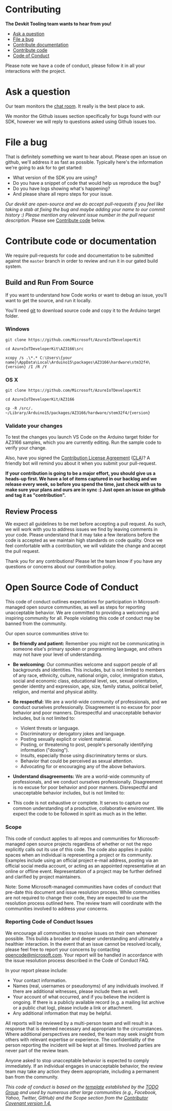 # Contributing

**The Devkit Tooling team wants to hear from you!**

- [Ask a question](#ask-a-question)
- [File a bug](#file-a-bug)
- [Contribute documentation](#contribute-documentation)
- [Contribute code](#contribute-code)
- [Code of Conduct](#Open-Source-Code-of-Conduct)

Please note we have a code of conduct, please follow it in all your interactions with the project.

# Ask a question
Our team monitors the [chat room](https://gitter.im/Microsoft/azure-iot-developer-kit). It really is the best place to ask.

We monitor the Github issues section specifically for bugs found with our SDK, however we will reply to questions asked using Github issues too.

# File a bug
That is definitely something we want to hear about. Please open an issue on github, we'll address it as fast as possible. Typically here's the information we're going to ask for to get started:

- What version of the SDK you are using?
- Do you have a snippet of code that would help us reproduce the bug?
- Do you have logs showing what's happening?
- And please share all repro steps for your issue.

*Our devkit are open-source and we do accept pull-requests if you feel like taking a stab at fixing the bug and maybe adding your name to our commit history :) Please mention any relevant issue number in the pull request description.* Please see [Contribute code](#contribute-code) below.

# Contribute code or documentation
We require pull-requests for code and documentation to be submitted against the `master` branch in order to review and run it in our gated build system. 

## Build and Run From Source

If you want to understand how Code works or want to debug an issue, you'll want to get the source, and run it locally.

You'll need [git] to download source code and copy it to the Arduino target folder. 

### Windows

```
git clone https://github.com/Microsoft/AzureIoTDeveloperKit

cd AzureIoTDeveloperKit\AZ3166\src

xcopy /s .\*.* C:\Users\{your name}\AppData\Local\Arduino15\packages\AZ3166\hardware\stm32f4\{version} /I /R /Y
```

### OS X

```
git clone https://github.com/Microsoft/AzureIoTDeveloperKit

cd AzureIoTDeveloperKit/AZ3166

cp -R /src/. ~/Library/Arduino15/packages/AZ3166/hardware/stem32f4/{version} 
```

### Validate your changes
To test the changes you launch VS Code on the Arduino target folder for AZ3166 samples, which you are currently editing.
Run the sample code to verify your change.

Also, have you signed the [Contribution License Agreement](https://cla.microsoft.com/) ([CLA](https://cla.microsoft.com/))? A friendly bot will remind you about it when you submit your pull-request.

**If your contribution is going to be a major effort, you should give us a heads-up first. We have a lot of items captured in our backlog and we release every week, so before you spend the time, just check with us to make sure your plans and ours are in sync :) Just open an issue on github and tag it as "contribution".**

## Review Process
We expect all guidelines to be met before accepting a pull request. As such, we will work with you to address issues we find by leaving comments in your code. Please understand that it may take a few iterations before the code is accepted as we maintain high standards on code quality. Once we feel comfortable with a contribution, we will validate the change and accept the pull request.

Thank you for any contributions! Please let the team know if you have any questions or concerns about our contribution policy. 

# Open Source Code of Conduct

This code of conduct outlines expectations for participation in Microsoft-managed open source communities, as well as steps for reporting unacceptable behavior. We are committed to providing a welcoming and inspiring community for all. People violating this code of conduct may be banned from the community.

Our open source communities strive to:

* __Be friendly and patient:__ Remember you might not be communicating in someone else's primary spoken or programming language, and others may not have your level of understanding.

* __Be welcoming:__ Our communities welcome and support people of all backgrounds and identities. This includes, but is not limited to members of any race, ethnicity, culture, national origin, color, immigration status, social and economic class, educational level, sex, sexual orientation, gender identity and expression, age, size, family status, political belief, religion, and mental and physical ability.

* __Be respectful:__  We are a world-wide community of professionals, and we conduct ourselves professionally. Disagreement is no excuse for poor behavior and poor manners. Disrespectful and unacceptable behavior includes, but is not limited to:

     - Violent threats or language.
     - Discriminatory or derogatory jokes and language.
     - Posting sexually explicit or violent material.
     - Posting, or threatening to post, people's personally identifying information ("doxing").
     - Insults, especially those using discriminatory terms or slurs.
     - Behavior that could be perceived as sexual attention.
     - Advocating for or encouraging any of the above behaviors.

* __Understand disagreements:__  We are a world-wide community of professionals, and we conduct ourselves professionally. Disagreement is no excuse for poor behavior and poor manners. Disrespectful and unacceptable behavior includes, but is not limited to:
 
*  This code is not exhaustive or complete. It serves to capture our common understanding of a productive, collaborative environment. We expect the code to be followed in spirit as much as in the letter.

### Scope
This code of conduct applies to all repos and communities for Microsoft-managed open source projects regardless of whether or not the repo explicitly calls out its use of this code. The code also applies in public spaces when an individual is representing a project or its community. Examples include using an official project e-mail address, posting via an official social media account, or acting as an appointed representative at an online or offline event. Representation of a project may be further defined and clarified by project maintainers.

Note: Some Microsoft-managed communities have codes of conduct that pre-date this document and issue resolution process. While communities are not required to change their code, they are expected to use the resolution process outlined here. The review team will coordinate with the communities involved to address your concerns.

### Reporting Code of Conduct Issues

We encourage all communities to resolve issues on their own whenever possible. This builds a broader and deeper understanding and ultimately a healthier interaction. In the event that an issue cannot be resolved locally, please feel free to report your concerns by contacting opencode@microsoft.com. Your report will be handled in accordance with the issue resolution process described in the Code of Conduct FAQ.

In your report please include:

* Your contact information.
* Names (real, usernames or pseudonyms) of any individuals involved. If there are additional witnesses, please include them as well.
* Your account of what occurred, and if you believe the incident is ongoing. If there is a publicly available record (e.g. a mailing list archive or a public chat log), please include a link or attachment.
* Any additional information that may be helpful.

All reports will be reviewed by a multi-person team and will result in a response that is deemed necessary and appropriate to the circumstances. Where additional perspectives are needed, the team may seek insight from others with relevant expertise or experience. The confidentiality of the person reporting the incident will be kept at all times. Involved parties are never part of the review team. 

Anyone asked to stop unacceptable behavior is expected to comply immediately. If an individual engages in unacceptable behavior, the review team may take any action they deem appropriate, including a permanent ban from the community. 

_This code of conduct is based on the [template][template] established by the [TODO Group][group] and used by numerous other large communities (e.g., Facebook, Yahoo, Twitter, GitHub) and the Scope section from the [Contributor Covenant version 1.4.][version]_

[template]: http://todogroup.org/opencodeofconduct
[group]: http://todogroup.org/
[version]: http://contributor-covenant.org/version/1/4/
[git]: https://git-scm.com/


